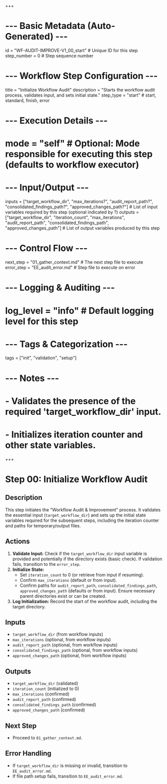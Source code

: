 +++
# --- Basic Metadata (Auto-Generated) ---
id = "WF-AUDIT-IMPROVE-V1_00_start" # Unique ID for this step
step_number = 0 # Step sequence number
# --- Workflow Step Configuration ---
title = "Initialize Workflow Audit"
description = "Starts the workflow audit process, validates input, and sets initial state."
step_type = "start" # start, standard, finish, error
# --- Execution Details ---
# mode = "self" # Optional: Mode responsible for executing this step (defaults to workflow executor)
# --- Input/Output ---
inputs = ["target_workflow_dir", "max_iterations?", "audit_report_path?", "consolidated_findings_path?", "approved_changes_path?"] # List of input variables required by this step (optional indicated by ?)
outputs = ["target_workflow_dir", "iteration_count", "max_iterations", "audit_report_path", "consolidated_findings_path", "approved_changes_path"] # List of output variables produced by this step
# --- Control Flow ---
next_step = "01_gather_context.md" # The next step file to execute
error_step = "EE_audit_error.md" # Step file to execute on error
# --- Logging & Auditing ---
# log_level = "info" # Default logging level for this step
# --- Tags & Categorization ---
tags = ["init", "validation", "setup"]
# --- Notes ---
# - Validates the presence of the required 'target_workflow_dir' input.
# - Initializes iteration counter and other state variables.
+++

# Step 00: Initialize Workflow Audit

## Description

This step initiates the "Workflow Audit & Improvement" process. It validates the essential input (`target_workflow_dir`) and sets up the initial state variables required for the subsequent steps, including the iteration counter and paths for temporary/output files.

## Actions

1.  **Validate Input:** Check if the `target_workflow_dir` input variable is provided and potentially if the directory exists (basic check). If validation fails, transition to the `error_step`.
2.  **Initialize State:**
    *   Set `iteration_count` to 0 (or retrieve from input if resuming).
    *   Confirm `max_iterations` (default or from input).
    *   Confirm paths for `audit_report_path`, `consolidated_findings_path`, `approved_changes_path` (defaults or from input). Ensure necessary parent directories exist or can be created.
3.  **Log Initialization:** Record the start of the workflow audit, including the target directory.

## Inputs

*   `target_workflow_dir` (from workflow inputs)
*   `max_iterations` (optional, from workflow inputs)
*   `audit_report_path` (optional, from workflow inputs)
*   `consolidated_findings_path` (optional, from workflow inputs)
*   `approved_changes_path` (optional, from workflow inputs)

## Outputs

*   `target_workflow_dir` (validated)
*   `iteration_count` (initialized to 0)
*   `max_iterations` (confirmed)
*   `audit_report_path` (confirmed)
*   `consolidated_findings_path` (confirmed)
*   `approved_changes_path` (confirmed)

## Next Step

*   Proceed to `01_gather_context.md`.

## Error Handling

*   If `target_workflow_dir` is missing or invalid, transition to `EE_audit_error.md`.
*   If file path setup fails, transition to `EE_audit_error.md`.
